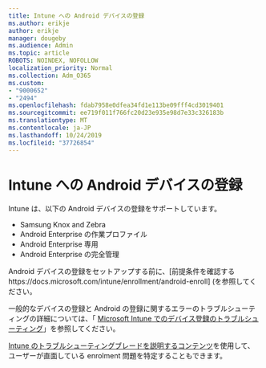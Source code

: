 ```yaml
---
title: Intune への Android デバイスの登録
ms.author: erikje
author: erikje
manager: dougeby
ms.audience: Admin
ms.topic: article
ROBOTS: NOINDEX, NOFOLLOW
localization_priority: Normal
ms.collection: Adm_O365
ms.custom:
- "9000652"
- "2494"
ms.openlocfilehash: fdab7958e0dfea34fd1e113be09fff4cd3019401
ms.sourcegitcommit: ee719f011f766fc20d23e935e98d7e33c326183b
ms.translationtype: MT
ms.contentlocale: ja-JP
ms.lasthandoff: 10/24/2019
ms.locfileid: "37726854"
---
```

# <a name="enrolling-android-devices-into-intune"></a>Intune への Android デバイスの登録

Intune は、以下の Android デバイスの登録をサポートしています。
- Samsung Knox and Zebra
- Android Enterprise の作業プロファイル
- Android Enterprise 専用
- Android Enterprise の完全管理

Android デバイスの登録をセットアップする前に、[前提条件を確認するhttps://docs.microsoft.com/intune/enrollment/android-enroll] (を参照してください。

一般的なデバイスの登録と Android の登録に関するエラーのトラブルシューティングの詳細については、「 [Microsoft Intune でのデバイス登録のトラブルシューティング](https://docs.microsoft.com/intune/enrollment/troubleshoot-device-enrollment-in-intune)」を参照してください。

[Intune のトラブルシューティングブレードを説明するコンテンツ](https://docs.microsoft.com/intune/fundamentals/help-desk-operators)を使用して、ユーザーが直面している enrolment 問題を特定することもできます。





